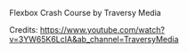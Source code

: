 Flexbox Crash Course by Traversy Media

Credits: 
https://www.youtube.com/watch?v=3YW65K6LcIA&ab_channel=TraversyMedia